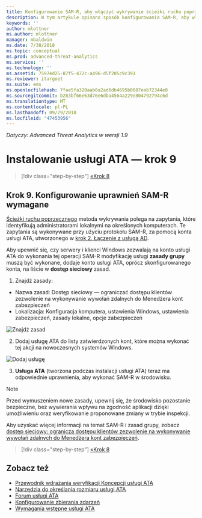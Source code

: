 ```yaml
---
title: Konfigurowanie SAM-R, aby włączyć wykrywanie ścieżki ruchu poprzecznego Advanced Threat Analytics | Dokumentacja firmy Microsoft
description: W tym artykule opisano sposób konfigurowania SAM-R, aby włączyć wykrywanie ścieżki ruchu poprzecznego w Advanced Threat Analytics (ATA)
keywords: ''
author: mlottner
ms.author: mlottner
manager: mbaldwin
ms.date: 7/30/2018
ms.topic: conceptual
ms.prod: advanced-threat-analytics
ms.service: ''
ms.technology: ''
ms.assetid: 7597ed25-87f5-472c-a496-d5f205c9c391
ms.reviewer: itargoet
ms.suite: ems
ms.openlocfilehash: 7fae5fa320aab6a2ad6db4695b0087eab72344e8
ms.sourcegitcommit: b283bf66e63d76e6dba4564a229e804792794c6d
ms.translationtype: MT
ms.contentlocale: pl-PL
ms.lasthandoff: 09/29/2018
ms.locfileid: "47453956"
---
```

*Dotyczy: Advanced Threat Analytics w wersji 1.9*

# <a name="install-ata---step-9"></a>Instalowanie usługi ATA — krok 9

> [!div class="step-by-step"]
> [«Krok 8](install-ata-step7.md)

## <a name="step-9-configure-sam-r-required-permissions"></a>Krok 9. Konfigurowanie uprawnień SAM-R wymagane

[Ścieżki ruchu poprzecznego](use-case-lateral-movement-path.md) metoda wykrywania polega na zapytania, które identyfikują administratorami lokalnymi na określonych komputerach. Te zapytania są wykonywane przy użyciu protokołu SAM-R, za pomocą konta usługi ATA, utworzonego w [krok 2. Łączenie z usługą AD](install-ata-step2.md).
 
Aby upewnić się, czy serwery i klienci Windows zezwalają na konto usługi ATA do wykonania tej operacji SAM-R modyfikację usługi **zasady grupy** muszą być wykonane, dodaje konto usługi ATA, oprócz skonfigurowanego konta, na liście w **dostęp sieciowy** zasad.

1. Znajdź zasady:

 - Nazwa zasad: Dostęp sieciowy — ograniczać dostępu klientów zezwolenie na wykonywanie wywołań zdalnych do Menedżera kont zabezpieczeń
 - Lokalizacja: Konfiguracja komputera, ustawienia Windows, ustawienia zabezpieczeń, zasady lokalne, opcje zabezpieczeń
  
  ![Znajdź zasad](./media/samr-policy-location.png)

2. Dodaj usługę ATA do listy zatwierdzonych kont, które można wykonać tej akcji na nowoczesnych systemów Windows.
 
  ![Dodaj usługę](./media/samr-add-service.png)

3. **Usługa ATA** (tworzona podczas instalacji usługi ATA) teraz ma odpowiednie uprawnienia, aby wykonać SAM-R w środowisku.

> [!NOTE]
> Przed wymuszeniem nowe zasady, upewnij się, że środowisko pozostanie bezpieczne, bez wywierania wpływu na zgodność aplikacji dzięki umożliwieniu oraz weryfikowanie proponowane zmiany w trybie inspekcji. 

 Aby uzyskać więcej informacji na temat SAM-R i zasad grupy, zobacz [dostęp sieciowy: ogranicza dostępu klientów zezwolenie na wykonywanie wywołań zdalnych do Menedżera kont zabezpieczeń](https://docs.microsoft.com/windows/security/threat-protection/security-policy-settings/network-access-restrict-clients-allowed-to-make-remote-sam-calls).


> [!div class="step-by-step"]
> [«Krok 8](install-ata-step7.md)

## <a name="see-also"></a>Zobacz też
- [Przewodnik wdrażania weryfikacji Koncepcji usługi ATA](http://aka.ms/atapoc)
- [Narzędzia do określania rozmiaru usługi ATA](http://aka.ms/atasizingtool)
- [Forum usługi ATA](https://social.technet.microsoft.com/Forums/security/home?forum=mata)
- [Konfigurowanie zbierania zdarzeń](configure-event-collection.md)
- [Wymagania wstępne usługi ATA](ata-prerequisites.md)
